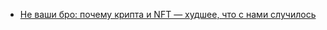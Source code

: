 - [Не ваши бро: почему крипта и NFT — худшее, что с нами случилось](https://hyperduh.medium.com/%D0%BD%D0%B5-%D0%B2%D0%B0%D1%88%D0%B8-%D0%B1%D1%80%D0%BE-%D0%BF%D0%BE%D1%87%D0%B5%D0%BC%D1%83-%D0%BA%D1%80%D0%B8%D0%BF%D1%82%D0%B0-%D0%B8-nft-%D1%85%D1%83%D0%B4%D1%88%D0%B5%D0%B5-%D1%87%D1%82%D0%BE-%D1%81-%D0%BD%D0%B0%D0%BC%D0%B8-%D1%81%D0%BB%D1%83%D1%87%D0%B8%D0%BB%D0%BE%D1%81%D1%8C-f8b57be3d550)